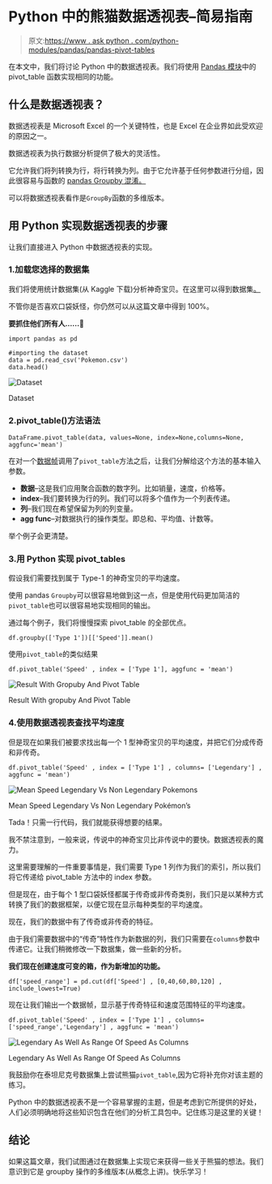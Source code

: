 # Python 中的熊猫数据透视表–简易指南

> 原文:[https://www . ask python . com/python-modules/pandas/pandas-pivot-tables](https://www.askpython.com/python-modules/pandas/pandas-pivot-tables)

在本文中，我们将讨论 Python 中的数据透视表。我们将使用 [Pandas 模块](https://www.askpython.com/python-modules/pandas/python-pandas-module-tutorial)中的 pivot_table 函数实现相同的功能。

## 什么是数据透视表？

数据透视表是 Microsoft Excel 的一个关键特性，也是 Excel 在企业界如此受欢迎的原因之一。

数据透视表为执行数据分析提供了极大的灵活性。

它允许我们将列转换为行，将行转换为列。由于它允许基于任何参数进行分组，因此很容易与函数的 [pandas Groupby 混淆。](https://www.askpython.com/python-modules/pandas/pandas-groupby-function)

可以将数据透视表看作是`GroupBy`函数的多维版本。

## 用 Python 实现数据透视表的步骤

让我们直接进入 Python 中数据透视表的实现。

### 1.加载您选择的数据集

我们将使用统计数据集(从 Kaggle 下载)分析神奇宝贝。在这里可以得到数据集[。](https://www.kaggle.com/abcsds/pokemon)

不管你是否喜欢口袋妖怪，你仍然可以从这篇文章中得到 100%。

**要抓住他们所有人……**🙂

```
import pandas as pd

#importing the dataset
data = pd.read_csv('Pokemon.csv')
data.head()

```

![Dataset](../Images/6f35f114e7862e7ecfff2789335c0ebc.png)

Dataset

### 2.pivot_table()方法语法

```
DataFrame.pivot_table(data, values=None, index=None,columns=None, aggfunc='mean')

```

在对一个[数据帧](https://www.askpython.com/python-modules/pandas/dataframes-in-python)调用了`pivot_table`方法之后，让我们分解给这个方法的基本输入参数。

*   **数据**–这是我们应用聚合函数的数字列。比如销量，速度，价格等。
*   **index**–我们要转换为行的列。我们可以将多个值作为一个列表传递。
*   **列**–我们现在希望保留为列的列变量。
*   **agg func**–对数据执行的操作类型。即总和、平均值、计数等。

举个例子会更清楚。

### 3.用 Python 实现 pivot_tables

假设我们需要找到属于 Type-1 的神奇宝贝的平均速度。

使用 pandas `Groupby`可以很容易地做到这一点，但是使用代码更加简洁的`pivot_table`也可以很容易地实现相同的输出。

通过每个例子，我们将慢慢探索 pivot_table 的全部优点。

```
df.groupby(['Type 1'])[['Speed']].mean()

```

使用`pivot_table`的类似结果

```
df.pivot_table('Speed' , index = ['Type 1'], aggfunc = 'mean')

```

![Result With Gropuby And Pivot Table](../Images/06847a2a62738a90eceeb88c45a50b8a.png)

Result With gropuby And Pivot Table

### 4.使用数据透视表查找平均速度

但是现在如果我们被要求找出每一个 1 型神奇宝贝的平均速度，并把它们分成传奇和非传奇。

```
df.pivot_table('Speed' , index = ['Type 1'] , columns= ['Legendary'] , aggfunc = 'mean')

```

![Mean Speed Legendary Vs Non Legendary Pokemons](../Images/2a8f4de2aa9f8f4c10ea391247c6d4dd.png)

Mean Speed Legendary Vs Non Legendary Pokémon’s

Tada！只需一行代码，我们就能获得想要的结果。

我不禁注意到，一般来说，传说中的神奇宝贝比非传说中的要快。数据透视表的魔力。

这里需要理解的一件重要事情是，我们需要 Type 1 列作为我们的索引，所以我们将它传递给 pivot_table 方法中的 index 参数。

但是现在，由于每个 1 型口袋妖怪都属于传奇或非传奇类别，我们只是以某种方式转换了我们的数据框架，以便它现在显示每种类型的平均速度。

现在，我们的数据中有了传奇或非传奇的特征。

由于我们需要数据中的“传奇”特性作为新数据的列，我们只需要在`columns`参数中传递它。让我们稍微修改一下数据集，做一些新的分析。

**我们现在创建速度可变的箱，作为新增加的功能。**

```
df['speed_range'] = pd.cut(df['Speed'] , [0,40,60,80,120] , include_lowest=True)

```

现在让我们输出一个数据帧，显示基于传奇特征和速度范围特征的平均速度。

```
df.pivot_table('Speed' , index = ['Type 1'] , columns= ['speed_range','Legendary'] , aggfunc = 'mean')

```

![Legendary As Well As Range Of Speed As Columns](../Images/d8bec822a9688d10b007757e47d23333.png)

Legendary As Well As Range Of Speed As Columns

我鼓励你在泰坦尼克号数据集上尝试熊猫`pivot_table`,因为它将补充你对该主题的练习。

Python 中的数据透视表不是一个容易掌握的主题，但是考虑到它所提供的好处，人们必须明确地将这些知识包含在他们的分析工具包中。记住练习是这里的关键！

## 结论

如果这篇文章，我们试图通过在数据集上实现它来获得一些关于熊猫的想法。我们意识到它是 groupby 操作的多维版本(从概念上讲)。快乐学习！